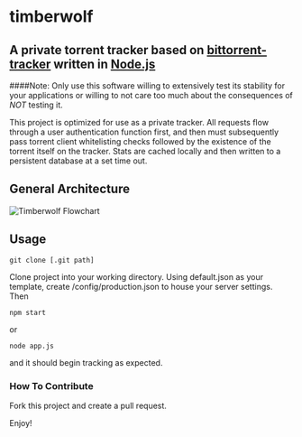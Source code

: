 # timberwolf
## A private torrent tracker based on [bittorrent-tracker](https://github.com/feross/bittorrent-tracker) written in [Node.js](http://github.com/joyent/node)

####Note: Only use this software willing to extensively test its stability for your applications or willing to not care too much about the consequences of _NOT_ testing it.

This project is optimized for use as a private tracker. All requests flow through a user authentication function first, and then must subsequently pass torrent client whitelisting checks followed by the existence of the torrent itself on the tracker. Stats are cached locally and then written to a persistent database at a set time out.

## General Architecture
![Timberwolf Flowchart](http://i.imgur.com/YdrVeaQ.png)
## Usage
```git clone [.git path]```

Clone project into your working directory. Using default.json as your template, create /config/production.json to house your server settings. Then

```npm start```

or

```node app.js```

and it should begin tracking as expected.

### How To Contribute
Fork this project and create a pull request.

Enjoy!